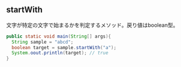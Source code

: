 ## startWith

文字が特定の文字で始まるかを判定するメソッド。戻り値はboolean型。

```Java
public static void main(String[] args){
  String sample = "abcd";
  boolean target = sample.startWith("a");
  System.oout.println(target); // true
}
```
